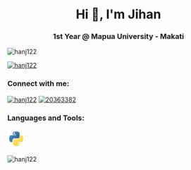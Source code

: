 <h1 align="center">Hi 👋, I'm Jihan</h1>
<h3 align="center">1st Year @ Mapua University - Makati</h3>

<p align="left"> <img src="https://komarev.com/ghpvc/?username=822jihan&label=Profile%20views&color=0e75b6&style=flat" alt="hanj122" /> </p>

<p align="left"> <a href="https://twitter.com/hanj122" target="blank"><img src="https://img.shields.io/twitter/follow/hanj122?logo=twitter&style=for-the-badge" alt="hanj122" /></a> </p>

<h3 align="left">Connect with me:</h3>
<p align="left">
<a href="https://twitter.com/822jihan" target="blank"><img align="center" src="https://raw.githubusercontent.com/rahuldkjain/github-profile-readme-generator/master/src/images/icons/Social/twitter.svg" alt="hanj122" height="30" width="40" /></a>
<a href="https://stackoverflow.com/users/20363382" target="blank"><img align="center" src="https://raw.githubusercontent.com/rahuldkjain/github-profile-readme-generator/master/src/images/icons/Social/stack-overflow.svg" alt="20363382" height="30" width="40" /></a>
</p>

<h3 align="left">Languages and Tools:</h3>
<p align="left"> <a href="https://www.python.org" target="_blank" rel="noreferrer"> <img src="https://raw.githubusercontent.com/devicons/devicon/master/icons/python/python-original.svg" alt="python" width="40" height="40"/> </a> </p>

<p><img align="center" src="https://github-readme-stats.vercel.app/api/top-langs?username=hanj122&show_icons=true&locale=en&layout=compact" alt="hanj122" /></p>
